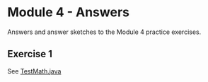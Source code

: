 # Module 4 - Answers

Answers and answer sketches to the Module 4 practice exercises.

## Exercise 1

See [TestMath.java](../artifacts/module-04/module04/TestMath.java)